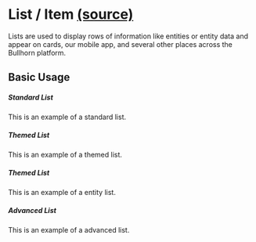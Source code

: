 List / Item [(source)](https://github.com/bullhorn/novo-elements/blob/master/src/elements/list)
===============================================================================================

Lists are used to display rows of information like entities or entity data and appear on cards, our mobile app, and several other places across the Bullhorn platform.

Basic Usage
-----------

##### Standard List

This is an example of a standard list.

<code-example example="basic-list"></code-example>

##### Themed List

This is an example of a themed list.

<code-example example="themed-list"></code-example>

##### Themed List

This is an example of a entity list.

<code-example example="entity-list"></code-example>

##### Advanced List

This is an example of a advanced list.

<code-example example="advanced-list"></code-example>
